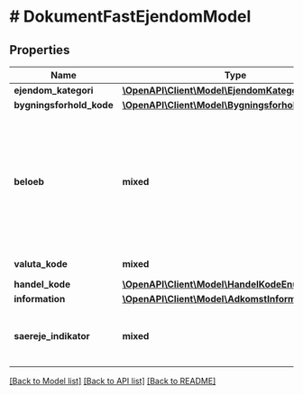 # # DokumentFastEjendomModel

## Properties

Name | Type | Description | Notes
------------ | ------------- | ------------- | -------------
**ejendom_kategori** | [**\OpenAPI\Client\Model\EjendomKategoriModel**](EjendomKategoriModel.md) |  | [optional]
**bygningsforhold_kode** | [**\OpenAPI\Client\Model\BygningsforholdKodeEnum**](BygningsforholdKodeEnum.md) |  | [optional]
**beloeb** | **mixed** | Beløbsværdi. Tallet skal være nul eller positivt tal. Det kan maximalt være på 20 cifre og der kan maksimalt angives 2 decimaler. | [optional]
**valuta_kode** | **mixed** | ISO 4217 valutakode. | [optional]
**handel_kode** | [**\OpenAPI\Client\Model\HandelKodeEnum**](HandelKodeEnum.md) |  | [optional]
**information** | [**\OpenAPI\Client\Model\AdkomstInformationModel**](AdkomstInformationModel.md) |  | [optional]
**saereje_indikator** | **mixed** | True angiver angiver at dokumentet noteres som særeje. | [optional]

[[Back to Model list]](../../README.md#models) [[Back to API list]](../../README.md#endpoints) [[Back to README]](../../README.md)

